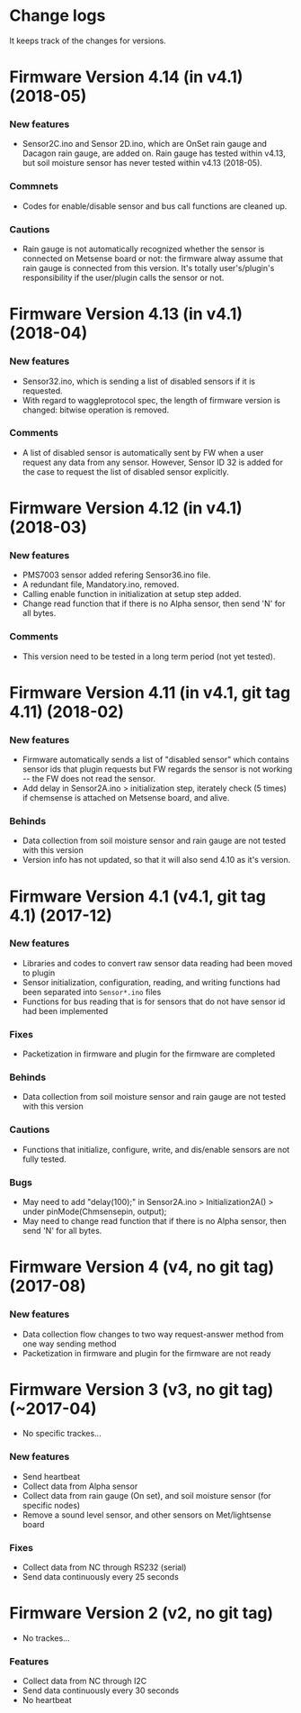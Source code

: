 <!--
waggle_topic=IGNORE
-->

# Change logs

It keeps track of the changes for versions.

# Firmware Version 4.14 (in v4.1) (2018-05)
### New features
* Sensor2C.ino and Sensor 2D.ino, which are OnSet rain gauge and Dacagon rain gauge, are added on. Rain gauge has tested within v4.13, but soil moisture sensor has never tested within v4.13 (2018-05).
### Commnets
* Codes for enable/disable sensor and bus call functions are cleaned up.
### Cautions
* Rain gauge is not automatically recognized whether the sensor is connected on Metsense board or not: the firmware alway assume that rain gauge is connected from this version. It's totally user's/plugin's responsibility if the user/plugin calls the sensor or not.

# Firmware Version 4.13 (in v4.1) (2018-04)
### New features
* Sensor32.ino, which is sending a list of disabled sensors if it is requested.
* With regard to waggleprotocol spec, the length of firmware version is changed: bitwise operation is removed.
### Comments
* A list of disabled sensor is automatically sent by FW when a user request any data from any sensor. However, Sensor ID 32 is added for the case to request the list of disabled sensor explicitly.

# Firmware Version 4.12 (in v4.1) (2018-03)
### New features
* PMS7003 sensor added refering Sensor36.ino file.
* A redundant file, Mandatory.ino, removed.
* Calling enable function in initialization at setup step added.
* Change read function that if there is no Alpha sensor, then send 'N' for all bytes.
### Comments
* This version need to be tested in a long term period (not yet tested).

# Firmware Version 4.11 (in v4.1, git tag 4.11) (2018-02)
### New features
* Firmware automatically sends a list of "disabled sensor" which contains sensor ids that plugin requests but FW regards the sensor is not working -- the FW does not read the sensor.
* Add delay in Sensor2A.ino > initialization step, iterately check (5 times) if chemsense is attached on Metsense board, and alive.
### Behinds
* Data collection from soil moisture sensor and rain gauge are not tested with this version
* Version info has not updated, so that it will also send 4.10 as it's version.

# Firmware Version 4.1 (v4.1, git tag 4.1) (2017-12)
### New features
* Libraries and codes to convert raw sensor data reading had been moved to plugin
* Sensor initialization, configuration, reading, and writing functions had been separated into ```Sensor*.ino``` files
* Functions for bus reading that is for sensors that do not have sensor id had been implemented
### Fixes
* Packetization in firmware and plugin for the firmware are completed
### Behinds
* Data collection from soil moisture sensor and rain gauge are not tested with this version
### Cautions
* Functions that initialize, configure, write, and dis/enable sensors are not fully tested.
### Bugs
* May need to add "delay(100);" in Sensor2A.ino > Initialization2A() > under pinMode(Chmsensepin, output);
* May need to change read function that if there is no Alpha sensor, then send 'N' for all bytes.

# Firmware Version 4 (v4, no git tag) (2017-08)
### New features
* Data collection flow changes to two way request-answer method from one way sending method
* Packetization in firmware and plugin for the firmware are not ready

# Firmware Version 3 (v3, no git tag) (~2017-04)
* No specific trackes...
### New features
* Send heartbeat
* Collect data from Alpha sensor
* Collect data from rain gauge (On set), and soil moisture sensor (for specific nodes)
* Remove a sound level sensor, and other sensors on Met/lightsense board
### Fixes
* Collect data from NC through RS232 (serial)
* Send data continuously every 25 seconds

# Firmware Version 2 (v2, no git tag)
* No trackes... 
### Features
* Collect data from NC through I2C
* Send data continuously every 30 seconds
* No heartbeat

